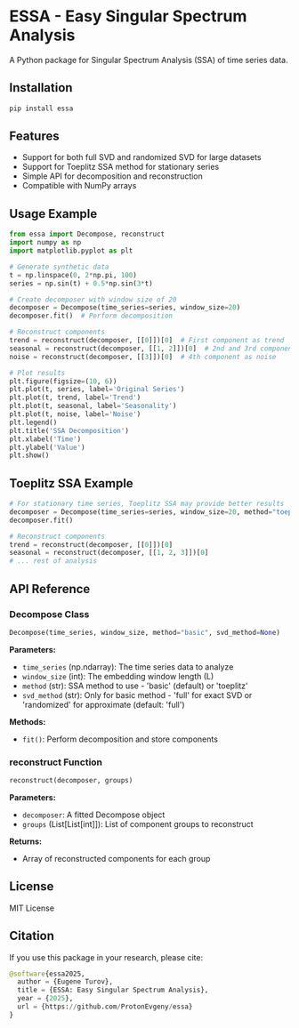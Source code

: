 # ESSA - Easy Singular Spectrum Analysis

A Python package for Singular Spectrum Analysis (SSA) of time series data.

## Installation

```bash
pip install essa
```

## Features

- Support for both full SVD and randomized SVD for large datasets
- Support for Toeplitz SSA method for stationary series
- Simple API for decomposition and reconstruction
- Compatible with NumPy arrays

## Usage Example

```python
from essa import Decompose, reconstruct
import numpy as np
import matplotlib.pyplot as plt

# Generate synthetic data
t = np.linspace(0, 2*np.pi, 100)
series = np.sin(t) + 0.5*np.sin(3*t)

# Create decomposer with window size of 20
decomposer = Decompose(time_series=series, window_size=20)
decomposer.fit()  # Perform decomposition

# Reconstruct components
trend = reconstruct(decomposer, [[0]])[0]  # First component as trend
seasonal = reconstruct(decomposer, [[1, 2]])[0]  # 2nd and 3rd components as seasonality
noise = reconstruct(decomposer, [[3]])[0]  # 4th component as noise

# Plot results
plt.figure(figsize=(10, 6))
plt.plot(t, series, label='Original Series')
plt.plot(t, trend, label='Trend')
plt.plot(t, seasonal, label='Seasonality')
plt.plot(t, noise, label='Noise')
plt.legend()
plt.title('SSA Decomposition')
plt.xlabel('Time')
plt.ylabel('Value')
plt.show()
```

## Toeplitz SSA Example

```python
# For stationary time series, Toeplitz SSA may provide better results
decomposer = Decompose(time_series=series, window_size=20, method="toeplitz")
decomposer.fit()

# Reconstruct components
trend = reconstruct(decomposer, [[0]])[0]
seasonal = reconstruct(decomposer, [[1, 2, 3]])[0]
# ... rest of analysis
```

## API Reference

### Decompose Class

```python
Decompose(time_series, window_size, method="basic", svd_method=None)
```

**Parameters:**

- `time_series` (np.ndarray): The time series data to analyze
- `window_size` (int): The embedding window length (L)
- `method` (str): SSA method to use - 'basic' (default) or 'toeplitz'
- `svd_method` (str): Only for basic method - 'full' for exact SVD or 'randomized' for approximate (default: 'full')

**Methods:**

- `fit()`: Perform decomposition and store components

### reconstruct Function

```python
reconstruct(decomposer, groups)
```

**Parameters:**

- `decomposer`: A fitted Decompose object
- `groups` (List[List[int]]): List of component groups to reconstruct

**Returns:**

- Array of reconstructed components for each group

## License

MIT License

## Citation

If you use this package in your research, please cite:

```Python
@software{essa2025,
  author = {Eugene Turov},
  title = {ESSA: Easy Singular Spectrum Analysis},
  year = {2025},
  url = {https://github.com/ProtonEvgeny/essa}
}

